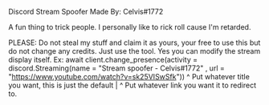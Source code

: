 Discord Stream Spoofer
Made By: Celvis#1772

A fun thing to trick people. I personally like to rick roll cause I'm retarded.

PLEASE: Do not steal my stuff and claim it as yours, your free to use this but do not change any credits. Just use the tool. Yes you can modify the stream display itself.
Ex:
await client.change_presence(activity = discord.Streaming(name = "Stream spoofer - Celvis#1772" , url = "https://www.youtube.com/watch?v=sk25VISwSfk"))
                                                                  ^ Put whatever title you want, this is just the default | ^ Put whatever link you want it to redirect to.
